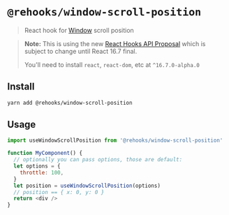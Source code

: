# `@rehooks/window-scroll-position`

> React hook for [Window](https://developer.mozilla.org/en-US/docs/Web/API/Window) scroll position

> **Note:** This is using the new [React Hooks API Proposal](https://reactjs.org/docs/hooks-intro.html)
> which is subject to change until React 16.7 final.
>
> You'll need to install `react`, `react-dom`, etc at `^16.7.0-alpha.0`

## Install

```sh
yarn add @rehooks/window-scroll-position
```

## Usage

```js
import useWindowScrollPosition from '@rehooks/window-scroll-position'

function MyComponent() {
  // optionally you can pass options, those are default:
  let options = {
    throttle: 100,
  }
  let position = useWindowScrollPosition(options)
  // position == { x: 0, y: 0 }
  return <div />
}
```
